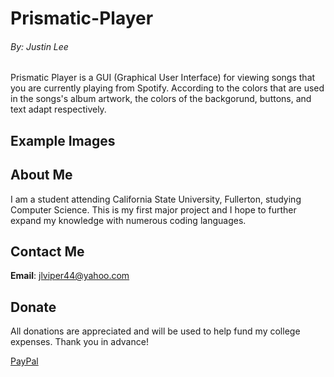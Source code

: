 # Prismatic-Player
###### By: Justin Lee
Prismatic Player is a GUI (Graphical User Interface) for viewing songs that you are currently playing from Spotify. 
According to the colors that are used in the songs's album artwork, the colors of the backgorund, buttons, and text adapt respectively.
## Example Images

## About Me
I am a student attending California State University, Fullerton, studying Computer Science. 
This is my first major project and I hope to further expand my knowledge with numerous coding languages.
## Contact Me
**Email**: jlviper44@yahoo.com
## Donate
All donations are appreciated and will be used to help fund my college expenses. 
Thank you in advance!

[PayPal](https://www.paypal.com/cgi-bin/webscr?cmd=_donations&business=jlviper44%40gmail.com&currency_code=USD&source=url)
